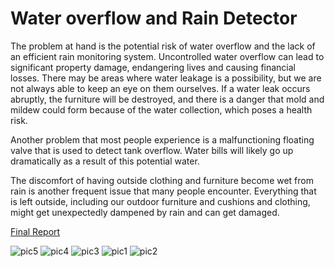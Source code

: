 # Water overflow and Rain Detector

The problem at hand is the potential risk of water overflow and the lack of an efficient rain monitoring system. Uncontrolled water overflow can lead to significant property damage, endangering lives and causing
financial losses. There may be areas where water leakage is a possibility, but we are not always able to keep an eye on them ourselves. If a water leak occurs abruptly, the furniture will be destroyed, and there is a danger that mold and mildew could form because of the water collection, which poses a health risk.

Another problem that most people experience is a malfunctioning floating valve that is used to detect tank overflow. Water bills will likely go up dramatically as a result of this potential water.

The discomfort of having outside clothing and furniture become wet from rain is another frequent issue that many people encounter. Everything that is left outside, including our outdoor furniture and cushions and clothing, might get unexpectedly dampened by rain and can get damaged.

[Final Report](https://github.com/leonfdo/Product_design/blob/main/Final_report.pdf)

![pic5](https://github.com/leonfdo/Product_design/assets/78163260/ed9dfff0-cbcf-4977-bc3c-d44c84d79078)
![pic4](https://github.com/leonfdo/Product_design/assets/78163260/48c83490-9c00-4bf2-a0d0-0a0ed7670101)
![pic3](https://github.com/leonfdo/Product_design/assets/78163260/6b7775f2-1a40-41e8-9840-3f1070f7466e)
![pic1](https://github.com/leonfdo/Product_design/assets/78163260/2b8fd75f-e008-4d35-bb8e-ae4468920d2a)
![pic2](https://github.com/leonfdo/Product_design/assets/78163260/c172b854-23ba-4aed-af1a-55f913de02d2)
